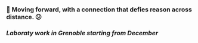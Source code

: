 ### 🚀 Moving forward, with a connection that defies reason across distance. 😕
### *Laboraty work in Grenoble starting from December*
